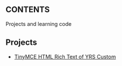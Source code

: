 ## CONTENTS

Projects and learning code

## Projects

* [TinyMCE HTML Rich Text of YRS Custom](code/tinymce)
